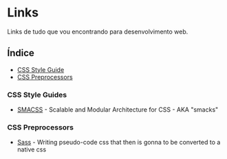 Links
=====

Links de tudo que vou encontrando para desenvolvimento web.

## Índice
- [CSS Style Guide](#css-style-guide)
- [CSS Preprocessors](#css-preprocessors)

### CSS Style Guides
- [SMACSS](https://smacss.com/) - Scalable and Modular Architecture for CSS - AKA "smacks"

### CSS Preprocessors
- [Sass](http://sass-lang.com/) - Writing pseudo-code css that then is gonna to be converted to a native css